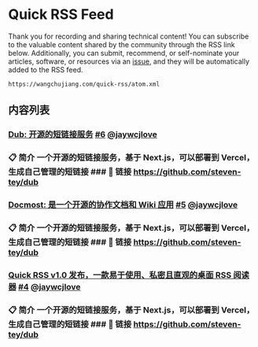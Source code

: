Quick RSS Feed
===

Thank you for recording and sharing technical content! You can subscribe to the valuable content shared by the community through the RSS link below. Additionally, you can submit, recommend, or self-nominate your articles, software, or resources via an [issue](https://github.com/jaywcjlove/quick-rss/issues/new/choose), and they will be automatically added to the RSS feed.

```
https://wangchujiang.com/quick-rss/atom.xml
```

## 内容列表

<!--RSS_LIST_START-->

### [Dub: 开源的短链接服务](https://github.com/steven-tey/dub) [#6](https://github.com/jaywcjlove/quick-rss/issues/6) [@jaywcjlove](https://github.com/jaywcjlove)



### 📋 简介 一个开源的短链接服务，基于 Next.js，可以部署到 Vercel，生成自己管理的短链接 ### 🔗 链接 https://github.com/steven-tey/dub

### [Docmost: 是一个开源的协作文档和 Wiki 应用](https://github.com/docmost/docmost) [#5](https://github.com/jaywcjlove/quick-rss/issues/5) [@jaywcjlove](https://github.com/jaywcjlove)



### 📋 简介 一个开源的短链接服务，基于 Next.js，可以部署到 Vercel，生成自己管理的短链接 ### 🔗 链接 https://github.com/steven-tey/dub

### [Quick RSS v1.0 发布，一款易于使用、私密且直观的桌面 RSS 阅读器](https://github.com/jaywcjlove/quick-rss) [#4](https://github.com/jaywcjlove/quick-rss/issues/4) [@jaywcjlove](https://github.com/jaywcjlove)



### 📋 简介 一个开源的短链接服务，基于 Next.js，可以部署到 Vercel，生成自己管理的短链接 ### 🔗 链接 https://github.com/steven-tey/dub

<!--RSS_LIST_END-->